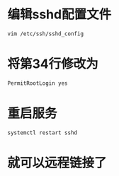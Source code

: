 # 编辑sshd配置文件

```
vim /etc/ssh/sshd_config
```
# 将第34行修改为

```
PermitRootLogin yes
```

# 重启服务

```
systemctl restart sshd
```

# 就可以远程链接了
